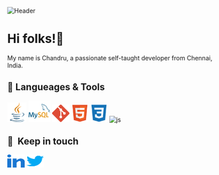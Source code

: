 ![Header](https://aecomtech.com/image/services/java-banner.png)

# Hi folks!👋

My name is Chandru, a passionate self-taught developer from Chennai, India.

## 🔧 Langueages & Tools

<p align='left'>
  <img src="images\java.png" alt="java" width="45" height="45">
  <img src="images\mysql.png" alt="MySQL" width="50" height="50">
  <img src="images\git.png" alt="Git" width="40" height="40">
  <img src="images\html5.png" alt="html" width="40" height="40">
  <img src="images\css3.png" alt="css" width="40" height="40">
  <img src="https://upload.wikimedia.org/wikipedia/commons/6/6a/JavaScript-logo.png" alt="js" width="40" height="40">
</p>

## 🔗 &nbsp;**Keep in touch**

<p align="left">
<a href="https://www.linkedin.com/in/chandru3493/" target="blank"><img align="center" src="images\linked-in-alt.svg" alt="linkedin" height="30" width="40" /></a>
<a href="https://twitter.com/CHANDRU4221" target="blank"><img align="center" src="images\twitter.svg" alt="twitter" height="30" width="40" /></a>

